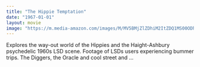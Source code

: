 ```yaml
---
title: "The Hippie Temptation"
date: "1967-01-01"
layout: movie
image: "https://m.media-amazon.com/images/M/MV5BMjZlZDhiM2ItZDQ1MS00ODhkLWE2MDctZDIwZWJkMWE2YmViXkEyXkFqcGdeQXVyMjI3MDczMjI@._V1_SX300.jpg"
---
```


Explores the way-out world of the Hippies and the Haight-Ashbury psychedelic 1960s LSD scene. Footage of LSDs users experiencing bummer trips. The Diggers, the Oracle and cool street and ...
